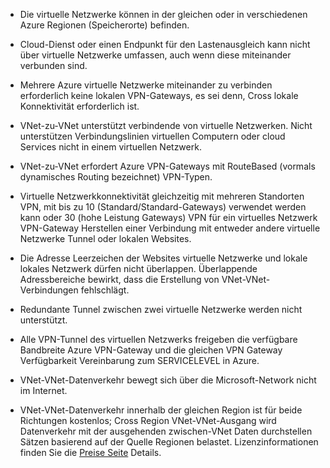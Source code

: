 - Die virtuelle Netzwerke können in der gleichen oder in verschiedenen Azure Regionen (Speicherorte) befinden.

- Cloud-Dienst oder einen Endpunkt für den Lastenausgleich kann nicht über virtuelle Netzwerke umfassen, auch wenn diese miteinander verbunden sind.

- Mehrere Azure virtuelle Netzwerke miteinander zu verbinden erforderlich keine lokalen VPN-Gateways, es sei denn, Cross lokale Konnektivität erforderlich ist.

- VNet-zu-VNet unterstützt verbindende von virtuelle Netzwerken. Nicht unterstützen Verbindungslinien virtuellen Computern oder cloud Services nicht in einem virtuellen Netzwerk.

- VNet-zu-VNet erfordert Azure VPN-Gateways mit RouteBased (vormals dynamisches Routing bezeichnet) VPN-Typen. 

- Virtuelle Netzwerkkonnektivität gleichzeitig mit mehreren Standorten VPN, mit bis zu 10 (Standard/Standard-Gateways) verwendet werden kann oder 30 (hohe Leistung Gateways) VPN für ein virtuelles Netzwerk VPN-Gateway Herstellen einer Verbindung mit entweder andere virtuelle Netzwerke Tunnel oder lokalen Websites.

- Die Adresse Leerzeichen der Websites virtuelle Netzwerke und lokale lokales Netzwerk dürfen nicht überlappen. Überlappende Adressbereiche bewirkt, dass die Erstellung von VNet-VNet-Verbindungen fehlschlägt.

- Redundante Tunnel zwischen zwei virtuelle Netzwerke werden nicht unterstützt.

- Alle VPN-Tunnel des virtuellen Netzwerks freigeben die verfügbare Bandbreite Azure VPN-Gateway und die gleichen VPN Gateway Verfügbarkeit Vereinbarung zum SERVICELEVEL in Azure.

- VNet-VNet-Datenverkehr bewegt sich über die Microsoft-Network nicht im Internet.

- VNet-VNet-Datenverkehr innerhalb der gleichen Region ist für beide Richtungen kostenlos; Cross Region VNet-VNet-Ausgang wird Datenverkehr mit der ausgehenden zwischen-VNet Daten durchstellen Sätzen basierend auf der Quelle Regionen belastet. Lizenzinformationen finden Sie die [Preise Seite](https://azure.microsoft.com/pricing/details/vpn-gateway/) Details.